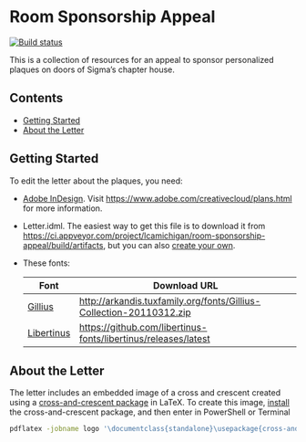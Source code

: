 # Room Sponsorship Appeal

[![Build status](https://ci.appveyor.com/api/projects/status/m487el1pt3uar2yo?svg=true)](https://ci.appveyor.com/project/lcamichigan/room-sponsorship-appeal)

This is a collection of resources for an appeal to sponsor personalized plaques
on doors of Sigma’s chapter house.

## Contents

* [Getting Started](#getting-started)
* [About the Letter](#about-the-letter)

## Getting Started

To edit the letter about the plaques, you need:

* [Adobe InDesign](https://www.adobe.com/products/indesign.html). Visit
  https://www.adobe.com/creativecloud/plans.html for more information.

* Letter.idml. The easiest way to get this file is to download it from
  https://ci.appveyor.com/project/lcamichigan/room-sponsorship-appeal/build/artifacts,
  but you can also [create your own](https://github.com/lcamichigan/make-idml).

* These fonts:

  | Font                                                         | Download URL                                                        |
  |--------------------------------------------------------------|---------------------------------------------------------------------|
  | [Gillius](http://arkandis.tuxfamily.org/adffonts.html)       | http://arkandis.tuxfamily.org/fonts/Gillius-Collection-20110312.zip |
  | [Libertinus](https://github.com/libertinus-fonts/libertinus) | https://github.com/libertinus-fonts/libertinus/releases/latest      |

## About the Letter

The letter includes an embedded image of a cross and crescent created using a
[cross-and-crescent package](https://github.com/lcamichigan/cross-and-crescent)
in LaTeX. To create this image,
[install](https://github.com/lcamichigan/cross-and-crescent#installing) the
cross-and-crescent package, and then enter in PowerShell or Terminal

```sh
pdflatex -jobname logo '\documentclass{standalone}\usepackage{cross-and-crescent}\begin{document}\begin{tikzpicture}[scale=36bp/8cm]\crossAndCrescentSetMacros\draw[line join=round,line width=1bp]\crossAndCrescentPath\end{tikzpicture}\end{document}'
```
